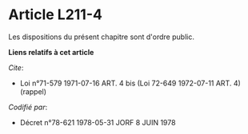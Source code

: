 # Article L211-4

Les dispositions du présent chapitre sont d'ordre public.

**Liens relatifs à cet article**

_Cite_:

  - Loi n°71-579 1971-07-16 ART. 4 bis (Loi 72-649 1972-07-11 ART. 4) (rappel)

_Codifié par_:

  - Décret n°78-621 1978-05-31 JORF 8 JUIN 1978

